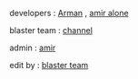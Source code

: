 developers : [Arman](telegram.me/l_U_A) , [amir alone](telegram.me/AntiSudo)



blaster team : [channel](telegram.me/blaster_tm)



admin : [amir](telegram.me/blaster_tm)




edit by : [blaster team](telegram.me/blaster_tm)
